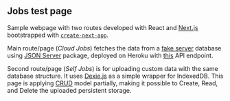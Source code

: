 ## Jobs test page

Sample webpage with two routes developed with React and [Next.js](https://nextjs.org/) bootstrapped with [`create-next-app`](https://github.com/vercel/next.js/tree/canary/packages/create-next-app).

Main route/page (*Cloud Jobs*) fetches the data from a [fake server](https://github.com/farzadgo/fake-server) database using [JSON Server](https://github.com/typicode/json-server) package, deployed on Heroku with [this](https://fago-fake-server-app.herokuapp.com/jobs) API endpoint.

Second route/page (*Self Jobs*) is for uploading custom data with the same database structure. It uses [Dexie.js](https://dexie.org/) as a simple wrapper for IndexedDB. This page is applying [CRUD](https://en.wikipedia.org/wiki/Create,_read,_update_and_delete) model partially, making it possible to Create, Read, and Delete the uploaded persistent storage.